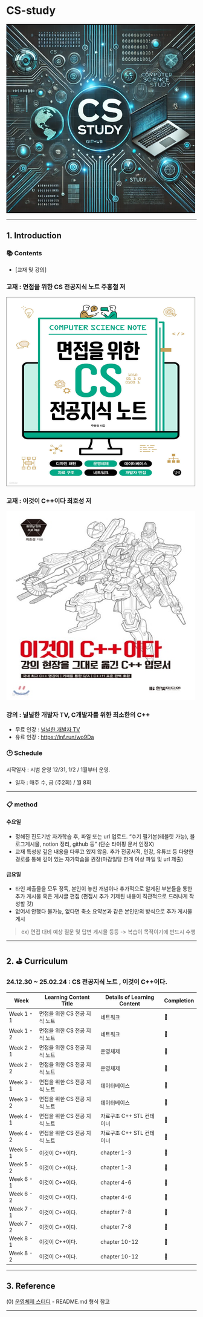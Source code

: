 # CS-study
<img src="./img/cs-study.png" alt="cs-study" width="500" height="500">



---

## 1. Introduction  


### 📚 Contents  


- [교재 및 강의] 
### 교재 : 면접을 위한 CS 전공지식 노트 주홍철 저 
<img src="./img/cs-study-book.jpg" alt="cs-study" width="500" height="500">

### 교재 : 이것이 C++이다 최호성 저
<img src="./img/thisiscpp.jpg" alt="cs-study" width="500" height="500">


### 강의 : 널널한 개발자 TV, C개발자를 위한 최소한의 C++
* 무료 인강 : [널널한 개발자 TV](https://www.youtube.com/watch?v=kq6b5zBkQ28&list=PLVsNizTWUw7EngGgS-7jWdgy5NgkIjHxz)
* 유료 인강 : https://inf.run/wo9Da






### 🕑 Schedule

시작일자 : 시범 운영 12/31, 1/2 / 1월부터 운영.

-  일자 : 매주 수, 금 (주2회) / 월 8회

---  

### 📋 method

#### 수요일
- 정해진 진도기반 자가학습 후, 파일 또는 url 업로드. “수기 필기본(테블릿 가능), 블로그게시물, notion 정리, github 등” (단순 타이핑 문서 인정X)
- 교재 특성상 깊은 내용을 다루고 있지 않음. 추가 전공서적, 인강, 유튜브 등 다양한 경로를 통해 깊이 있는 자가학습을 권장(마감일당 한개 이상 파일 및 url 제출)

#### 금요일
- 타인 제출물을 모두 정독, 본인이 놓친 개념이나 추가적으로 알게된 부분들을 통한 추가 게시물 혹은 게시글 편집 (편집시 추가 기제된 내용이 직관적으로 드러나게 작성할 것)
- 없어서 안했다 불가능, 없다면 축소 요약본과 같은 본인만의 방식으로 추가 게시물 게시
> ex) 면접 대비 예상 질문 및 답변 게시물 등등 -> 복습이 목적이기에 반드시 수행

------
## 2. ⛳ Curriculum 

### 24.12.30 ~ 25.02.24  : CS 전공지식 노트 , 이것이 C++이다.


| Week    | Learning Content Title        | Details of Learning Content                        | Completion   |
|---------|-------------------------------|----------------------------------------------------|--------------|
| Week 1 - 1| 면접을 위한 CS 전공  지식 노트  | 네트워크 | 📅           |
| Week 1 - 2 | 면접을 위한 CS 전공  지식 노트  | 네트워크 | 📅          |
| Week 2 - 1 | 면접을 위한 CS 전공  지식 노트  | 운영체제          | 📅           |
| Week 2 - 2  | 면접을 위한 CS 전공  지식 노트  | 운영체제 | 📅           |
| Week 3 - 1  | 면접을 위한 CS 전공  지식 노트  | 데이터베이스  | 📅         |
| Week 3 - 2  | 면접을 위한 CS 전공  지식 노트 |  데이터베이스 | 📅           |
| Week 4 - 1  | 면접을 위한 CS 전공  지식 노트| 자료구조 C++ STL 컨테이너   |    📅     | 
| Week 4 - 2  | 면접을 위한 CS 전공  지식 노트  | 자료구조 C++ STL 컨테이너 | 📅         |
| Week 5 - 1  | 이것이 C++이다. |  chapter 1-3  |    📅     | 
| Week 5 - 2  | 이것이 C++이다.  | chapter 1-3  | 📅         |
| Week 6 - 1  | 이것이 C++이다.  | chapter 4-6 | 📅         |
| Week 6 - 2  | 이것이 C++이다.  | chapter 4-6 | 📅         |
| Week 7 - 1 | 이것이 C++이다.  | chapter 7-8  | 📅         |
| Week 7 - 2 | 이것이 C++이다.  | chapter 7-8 | 📅         |
| Week 8 - 1 | 이것이 C++이다.  | chapter 10-12 | 📅         |
| Week 8 - 2  | 이것이 C++이다.  | chapter 10-12 | 📅         |

---



## 3. Reference  


(0) [운영체제 스터디](https://github.com/yeongjinjeong/Operating-System-Study.git) - README.md 형식 참고


---






